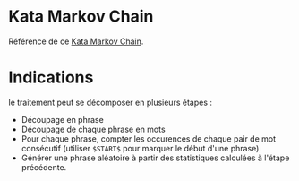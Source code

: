 
# Kata Markov Chain

Référence de ce [Kata Markov Chain](https://codingdojo.org/kata/MarkovChain/).

# Indications

le traitement peut se décomposer en plusieurs étapes :
* Découpage en phrase
* Découpage de chaque phrase en mots
* Pour chaque phrase, compter les occurences de chaque pair de mot consécutif (utiliser `$START$` pour marquer le début d'une phrase)
* Générer une phrase aléatoire à partir des statistiques calculées à l'étape précédente.